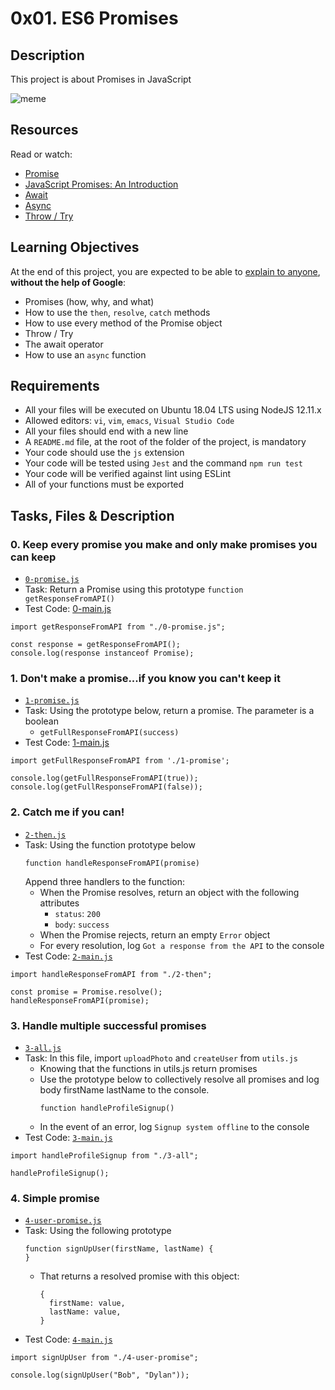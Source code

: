 # 0x01. ES6 Promises 
## Description
This project is about Promises in JavaScript

![meme](https://s3.amazonaws.com/alx-intranet.hbtn.io/uploads/medias/2019/12/75862d67ca51a042003c.jpeg?X-Amz-Algorithm=AWS4-HMAC-SHA256&X-Amz-Credential=AKIARDDGGGOUSBVO6H7D%2F20240724%2Fus-east-1%2Fs3%2Faws4_request&X-Amz-Date=20240724T182711Z&X-Amz-Expires=86400&X-Amz-SignedHeaders=host&X-Amz-Signature=f2ba5d9f6eb7685cc24c8b2b05dac054ec05ceb0f869360ac807010174db679b)
## Resources
Read or watch:
* [Promise](https://developer.mozilla.org/en-US/docs/Web/JavaScript/Reference/Global_Objects/Promise)
* [JavaScript Promises: An Introduction](https://web.dev/articles/promises)
* [Await](https://developer.mozilla.org/en-US/docs/Web/JavaScript/Reference/Operators/await)
* [Async](https://developer.mozilla.org/en-US/docs/Web/JavaScript/Reference/Statements/async_function)
* [Throw / Try](https://developer.mozilla.org/en-US/docs/Web/JavaScript/Reference/Statements/throw)

## Learning Objectives
At the end of this project, you are expected to be able to [explain to anyone](https://fs.blog/feynman-learning-technique/), **without the help of Google**:

- Promises (how, why, and what)
- How to use the `then`, `resolve`, `catch` methods
- How to use every method of the Promise object
- Throw / Try
- The await operator
- How to use an `async` function

## Requirements

- All your files will be executed on Ubuntu 18.04 LTS using NodeJS 12.11.x
- Allowed editors: `vi`, `vim`, `emacs`, `Visual Studio Code`
- All your files should end with a new line
- A `README.md` file, at the root of the folder of the project, is mandatory
- Your code should use the `js` extension
- Your code will be tested using `Jest` and the command `npm run test`
- Your code will be verified against lint using ESLint
- All of your functions must be exported

## Tasks, Files & Description
### 0. Keep every promise you make and only make promises you can keep
- [`0-promise.js`](./0-promise.js)
- Task: Return a Promise using this prototype `function getResponseFromAPI()`
- Test Code: [0-main.js](./0-main.js)
```
import getResponseFromAPI from "./0-promise.js";

const response = getResponseFromAPI();
console.log(response instanceof Promise);

```

### 1. Don't make a promise...if you know you can't keep it 
- [`1-promise.js`](./1-promise.js)
- Task: Using the prototype below, return a promise. The parameter is a boolean
	- `getFullResponseFromAPI(success)`
- Test Code: [1-main.js](./1-main.js)
```
import getFullResponseFromAPI from './1-promise';

console.log(getFullResponseFromAPI(true));
console.log(getFullResponseFromAPI(false));
```

### 2. Catch me if you can!
- [`2-then.js`](./2-then.js)
- Task: Using the function prototype below
	```
	function handleResponseFromAPI(promise)
	```
	Append three handlers to the function:
	- When the Promise resolves, return an object with the following attributes
		- `status`: `200`
		- `body`: `success`
	- When the Promise rejects, return an empty `Error` object
	- For every resolution, log `Got a response from the API` to the console
- Test Code: [`2-main.js`](./2-main.js)
```
import handleResponseFromAPI from "./2-then";

const promise = Promise.resolve();
handleResponseFromAPI(promise);
```

### 3. Handle multiple successful promises 
- [`3-all.js`](./3-all.js)
- Task: In this file, import `uploadPhoto` and `createUser` from `utils.js`
	- Knowing that the functions in utils.js return promises
	- Use the prototype below to collectively resolve all promises and log body firstName lastName to the console.
		```
		function handleProfileSignup()
		```
	- In the event of an error, log `Signup system offline` to the console
- Test Code: [`3-main.js`](./3-main.js)
```
import handleProfileSignup from "./3-all";

handleProfileSignup();
```

### 4. Simple promise
- [`4-user-promise.js`](./4-user-promise.js)
- Task: Using the following prototype
	```
	function signUpUser(firstName, lastName) {
	}
	```
	- That returns a resolved promise with this object:
		```
		{
		  firstName: value,
		  lastName: value,
		}
		```
- Test Code: [`4-main.js`](./4-main.js)
```
import signUpUser from "./4-user-promise";

console.log(signUpUser("Bob", "Dylan"));
```